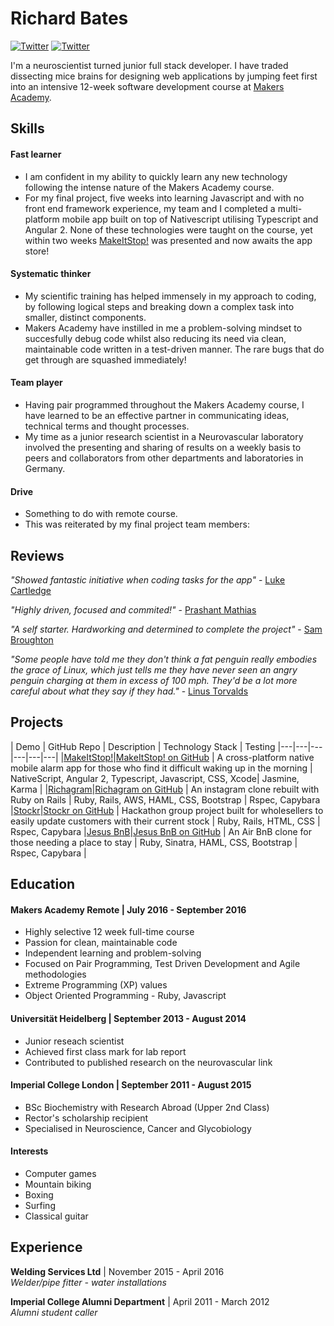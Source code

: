 Richard Bates
=============
[![Twitter](https://img.shields.io/badge/Twitter-%40MeisterBates-blue.svg)](https://twitter.com/Meister_Bates)
[![Twitter](https://img.shields.io/badge/Github-richo225-green.svg)](https://github.com/richo225)

I'm a neuroscientist turned junior full stack developer. I have traded dissecting mice brains for designing web applications by jumping feet first into an intensive 12-week software development course at [Makers Academy](https://github.com/makersacademy).

Skills
------
#### Fast learner
- I am confident in my ability to quickly learn any new technology following the intense nature of the Makers Academy course.
- For my final project, five weeks into learning Javascript and with no front end framework experience, my team and I completed a multi-platform mobile app built on top of Nativescript utilising Typescript and Angular 2. None of these technologies were taught on the course, yet within two weeks [MakeItStop!](https://github.com/MakeItStop/task-based-alarm) was presented and now awaits the app store!

#### Systematic thinker
- My scientific training has helped immensely in my approach to coding, by following logical steps and breaking down a complex task into smaller, distinct components.
- Makers Academy have instilled in me a problem-solving mindset to succesfully debug code whilst also reducing its need via clean, maintainable code written in a test-driven manner. The rare bugs that do get through are squashed immediately!

#### Team player
- Having pair programmed throughout the Makers Academy course, I have learned to be an effective partner in communicating ideas, technical terms and thought processes.
- My time as a junior research scientist in a Neurovascular laboratory involved the presenting and sharing of results on a weekly basis to peers and collaborators from other departments and laboratories in Germany.

#### Drive
- Something to do with remote course.
- This was reiterated by my final project team members:

Reviews
------------

*"Showed fantastic initiative when coding tasks for the app"* - [Luke Cartledge](https://github.com/lukecartledge)  

*"Highly driven, focused and commited!"* - [Prashant Mathias](https://github.com/prashantmathias)  

*"A self starter. Hardworking and determined to complete the project"* - [Sam Broughton](https://github.com/samjbro)  

*"Some people have told me they don't think a fat penguin really embodies the grace of Linux, which just tells me they have never seen an angry penguin charging at them in excess of 100 mph. They'd be a lot more careful about what they say if they had."* - [Linus Torvalds](https://www.linkedin.com/in/linustorvalds)

Projects
--------
| Demo | GitHub Repo | Description | Technology Stack | Testing
|---|---|---|---|---|---|
|[MakeItStop!](https://www.youtube.com/watch?v=WGuyOzGttv0)|[MakeItStop! on GitHub](https://github.com/MakeItStop/task-based-alarm) | A cross-platform native mobile alarm app for those who find it difficult waking up in the morning | NativeScript, Angular 2, Typescript, Javascript, CSS, Xcode| Jasmine, Karma |
|[Richagram](https://richagram.herokuapp.com/)|[Richagram on GitHub](https://github.com/richo225/richagram) | An instagram clone rebuilt with Ruby on Rails | Ruby, Rails, AWS, HAML, CSS, Bootstrap | Rspec, Capybara
|[Stockr](https://github.com/SamedYalniz/stockr)|[Stockr on GitHub](https://github.com/SamedYalniz/stockr) | Hackathon group project built for wholesellers to easily update customers with their current stock | Ruby, Rails, HTML, CSS | Rspec, Capybara
|[Jesus BnB](http://bnb-jesus.herokuapp.com/)|[Jesus BnB on GitHub](https://github.com/richo225/jesus_bnb) | An Air BnB clone for those needing a place to stay | Ruby, Sinatra, HAML, CSS, Bootstrap | Rspec, Capybara |

Education
---------

#### Makers Academy Remote | July 2016 - September 2016

- Highly selective 12 week full-time course
- Passion for clean, maintainable code
- Independent learning and problem-solving
- Focused on Pair Programming, Test Driven Development and Agile methodologies
- Extreme Programming (XP) values
- Object Oriented Programming - Ruby, Javascript

#### Universität Heidelberg | September 2013 - August 2014

- Junior reseach scientist
- Achieved first class mark for lab report
- Contributed to published research on the neurovascular link

#### Imperial College London | September 2011 - August 2015

- BSc Biochemistry with Research Abroad (Upper 2nd Class)
- Rector's scholarship recipient
- Specialised in Neuroscience, Cancer and Glycobiology

#### Interests
- Computer games
- Mountain biking
- Boxing
- Surfing
- Classical guitar

Experience
----------

**Welding Services Ltd** | November 2015 - April 2016  
*Welder/pipe fitter - water installations*

**Imperial College Alumni Department** | April 2011 - March 2012   
*Alumni student caller*  
